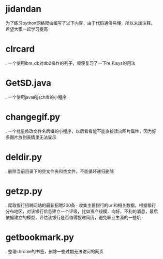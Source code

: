 # jidandan
为了练习python网络爬虫编写了以下内容，由于代码通俗易懂，所以未加注释。
希望大家一起学习提高
# clrcard
. 一个使用ibm_db对db2操作的列子，顺便复习了一下re 和sys的用法
# GetSD.java
. 一个使用java的jsch库的小程序
# changegif.py
. 一个批量修改文件名后缀的小程序，以后看看能不能直接读出图片属性，因为好多图片放到表情里无法显示
# deldir.py
. 删除当前目录下的空文件夹和空文件，不能循环递归删除
# getzp.py
. 爬取银行招聘网站的最新招聘200条
· 收集主要银行的url和相关数据，根据银行分布地区，对该银行信息建立一个评级，比如资产规模，向好，不利的消息，最后依据建立的模型，评估该银行是否值得投递简历，避免职业生涯的一些坑 ·
# getbookmark.py
. 整理chrome的书签，删除一些过期无法访问的网页
